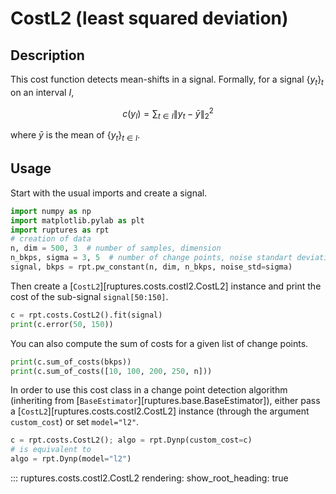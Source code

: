 # CostL2 (least squared deviation)

## Description

This cost function detects mean-shifts in a signal.
Formally, for a signal $\{y_t\}_t$ on an interval $I$,

$$
c(y_{I}) = \sum_{t\in I} \|y_t - \bar{y}\|_2^2
$$

where $\bar{y}$ is the mean of $\{y_t\}_{t\in I}$.

## Usage

Start with the usual imports and create a signal.

```python
import numpy as np
import matplotlib.pylab as plt
import ruptures as rpt
# creation of data
n, dim = 500, 3  # number of samples, dimension
n_bkps, sigma = 3, 5  # number of change points, noise standart deviation
signal, bkps = rpt.pw_constant(n, dim, n_bkps, noise_std=sigma)
```

Then create a [`CostL2`][ruptures.costs.costl2.CostL2] instance and print the cost of the sub-signal `signal[50:150]`.

```python
c = rpt.costs.CostL2().fit(signal)
print(c.error(50, 150))
```

You can also compute the sum of costs for a given list of change points.

```python
print(c.sum_of_costs(bkps))
print(c.sum_of_costs([10, 100, 200, 250, n]))
```

In order to use this cost class in a change point detection algorithm (inheriting from [`BaseEstimator`][ruptures.base.BaseEstimator]), either pass a [`CostL2`][ruptures.costs.costl2.CostL2] instance (through the argument `custom_cost`) or set `model="l2"`.

```python
c = rpt.costs.CostL2(); algo = rpt.Dynp(custom_cost=c)
# is equivalent to
algo = rpt.Dynp(model="l2")
```

::: ruptures.costs.costl2.CostL2
    rendering:
        show_root_heading: true
